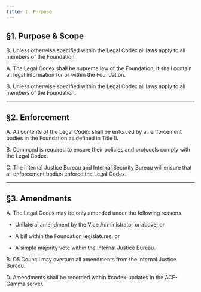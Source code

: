 ```yaml
---
title: I. Purpose
---
```


## §1. Purpose & Scope

B. Unless otherwise specified within the Legal Codex all laws apply to all members of the Foundation.

A. The Legal Codex shall be supreme law of the Foundation, it shall contain all legal information for or within the Foundation.

B. Unless otherwise specified within the Legal Codex all laws apply to all members of the Foundation.

---

## §2. Enforcement

A. All contents of the Legal Codex shall be enforced by all enforcement bodies in the Foundation as defined in Title II. 

B. Command is required to ensure their policies and protocols comply with the Legal Codex.

C. The Internal Justice Bureau and Internal Security Bureau will ensure that all enforcement bodies enforce the Legal Codex.

---

## §3. Amendments

A. The Legal Codex may be only amended under the following reasons

 * Unilateral amendment by the Vice Administrator or above; or

 * A bill within the Foundation legislatures; or

 * A simple majority vote within the Internal Justice Bureau.

B. O5 Council may overturn all amendments from the Internal Justice Bureau.

D. Amendments shall be recorded within #codex-updates in the ACF-Gamma server.